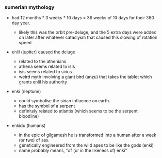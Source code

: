 ### sumerian mythology

- had 12 months * 3 weeks * 10 days = 36 weeks of 10 days for their 360 day year.
  - likely this was the orbit pre-deluge, and the 5 extra days were added on later after whatever cataclysm that caused this slowing of rotation speed

- enlil (jupiter) caused the deluge
  - related to the athenians
  - athena seems related to isis
  - isis seems related to sirius
  - weird myth involving a giant bird (anzu) that takes the tablet which grants enlil his authority

- enki (neptune)
  - could symbolise the sirian influence on earth.
  - has the symbol of a serpent
  - definitely related to atlantis (which seems to be the serpent bloodline)

- enkidu (humans)
  - in the epic of gilgamesh he is transformed into a human after a week (or two) of sex.
  - genetically engineered from the wild apes to be like the gods (enki)
  - name probably means, "of (or in the likeness of) enki"
